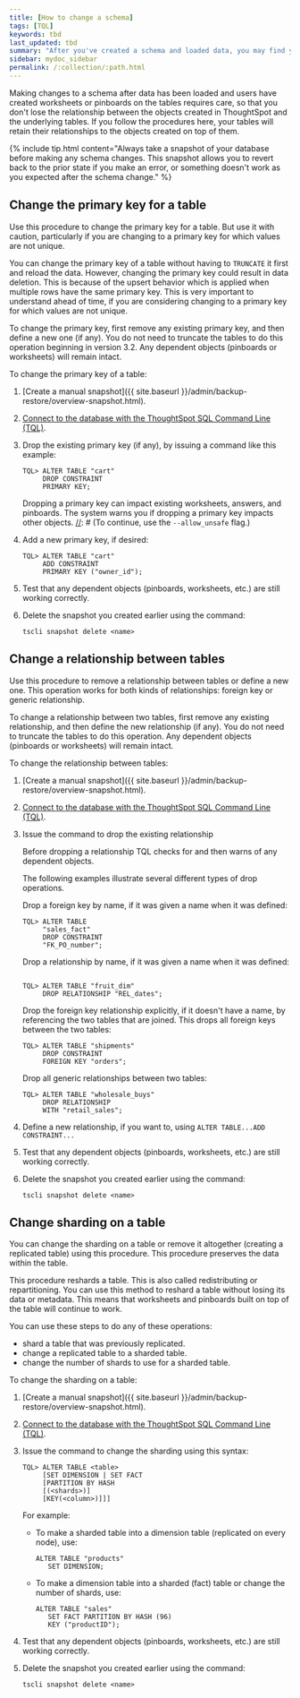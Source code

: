 ```yaml
---
title: [How to change a schema]
tags: [TQL]
keywords: tbd
last_updated: tbd
summary: "After you've created a schema and loaded data, you may find yourself wishing you'd set things up a little differently. You can make changes to the schema, such as changing the primary key, relationships to other tables, and sharding."
sidebar: mydoc_sidebar
permalink: /:collection/:path.html
---
```

Making changes to a schema after data has been loaded and users have created worksheets or pinboards on the tables requires care, so that you don't lose the relationship between the objects created in ThoughtSpot and the underlying tables. If you follow the procedures here, your tables will retain their relationships to the objects created on top of them.

{% include tip.html content="Always take a snapshot of your database before making any schema changes. This snapshot allows you to revert back to the prior state if you make an error, or something doesn't work as you expected after the schema change." %}


## Change the primary key for a table

Use this procedure to change the primary key for a table. But use it with caution, particularly if you are changing to a primary key for which values are not unique.

You can change the primary key of a table without having to `TRUNCATE` it first and reload the data. However, changing the primary key could result in data deletion. This is because of the upsert behavior which is applied when multiple rows have the same primary key. This is very important to understand ahead of time, if you are considering changing to a primary key for which values are not unique.

To change the primary key, first remove any existing primary key, and then define a new one (if any). You do not need to truncate the tables to do this operation beginning in version 3.2. Any dependent objects (pinboards or worksheets) will remain intact.

To change the primary key of a table:

1. [Create a manual snapshot]({{ site.baseurl }}/admin/backup-restore/overview-snapshot.html).
2. [Connect to the database with the ThoughtSpot SQL Command Line (TQL)](prep-schema-for-load.html#connect-with-tql).
3. Drop the existing primary key (if any), by issuing a command like this example:

    ```
    TQL> ALTER TABLE "cart"
         DROP CONSTRAINT
         PRIMARY KEY;
    ```

    Dropping a primary key can impact existing worksheets, answers, and pinboards. The system warns you if dropping a primary key impacts other objects.
[//]: # (To continue, use the `--allow_unsafe` flag.)

4. Add a new primary key, if desired:

    ```
    TQL> ALTER TABLE "cart"
         ADD CONSTRAINT
         PRIMARY KEY ("owner_id");
    ```

5. Test that any dependent objects (pinboards, worksheets, etc.) are still working correctly.
6. Delete the snapshot you created earlier using the command:

    ```
    tscli snapshot delete <name>
    ```

## Change a relationship between tables

Use this procedure to remove a relationship between tables or define a new one. This operation works for both kinds of relationships: foreign key or generic relationship.

To change a relationship between two tables, first remove any existing relationship, and then define the new relationship (if any). You do not need to truncate the tables to do this operation. Any dependent objects (pinboards or worksheets) will remain intact.

To change the relationship between tables:

1. [Create a manual snapshot]({{ site.baseurl }}/admin/backup-restore/overview-snapshot.html).
2. [Connect to the database with the ThoughtSpot SQL Command Line (TQL)](prep-schema-for-load.html#connect-with-tql).
3. Issue the command to drop the existing relationship

   Before dropping a relationship TQL checks for and then warns of any dependent
   objects.
   
   [//]: # (To continue with the drop any way, use the `--allow_unsafe` flag.)
   The following examples illustrate several different types of drop operations.

    Drop a foreign key by name, if it was given a name when it was defined:

    ```
    TQL> ALTER TABLE
         "sales_fact"
         DROP CONSTRAINT
         "FK_PO_number";
    ```

    Drop a relationship by name, if it was given a name when it was defined:

    ```

    TQL> ALTER TABLE "fruit_dim"
         DROP RELATIONSHIP "REL_dates";
    ```

    Drop the foreign key relationship explicitly, if it doesn't have a name, by referencing the two tables that are joined. This drops all foreign keys between the two tables:

    ```
    TQL> ALTER TABLE "shipments"
         DROP CONSTRAINT
         FOREIGN KEY "orders";
    ```

    Drop all generic relationships between two tables:

    ```
    TQL> ALTER TABLE "wholesale_buys"
         DROP RELATIONSHIP
         WITH "retail_sales";
    ```

4. Define a new relationship, if you want to, using `ALTER TABLE...ADD CONSTRAINT...`
5. Test that any dependent objects (pinboards, worksheets, etc.) are still working correctly.
6. Delete the snapshot you created earlier using the command:

    ```
    tscli snapshot delete <name>
    ```

## Change sharding on a table

You can change the sharding on a table or remove it altogether (creating a replicated table) using this procedure. This procedure preserves the data within the table.

This procedure reshards a table. This is also called redistributing or repartitioning. You can use this method to reshard a table without losing its data or metadata. This means that worksheets and pinboards built on top of the table will continue to work.

You can use these steps to do any of these operations:

-   shard a table that was previously replicated.
-   change a replicated table to a sharded table.
-   change the number of shards to use for a sharded table.

To change the sharding on a table:

1. [Create a manual snapshot]({{ site.baseurl }}/admin/backup-restore/overview-snapshot.html).
2. [Connect to the database with the ThoughtSpot SQL Command Line (TQL)](prep-schema-for-load.html#connect-with-tql).
3.  Issue the command to change the sharding using this syntax:

    ```
    TQL> ALTER TABLE <table>
         [SET DIMENSION | SET FACT
         [PARTITION BY HASH
         [(<shards>)]
         [KEY(<column>)]]]
    ```

    For example:

    -   To make a sharded table into a dimension table (replicated on every node), use:

        ```
        ALTER TABLE "products"
           SET DIMENSION;
        ```

    -   To make a dimension table into a sharded (fact) table or change the number of shards, use:

        ```
        ALTER TABLE "sales"
           SET FACT PARTITION BY HASH (96)
           KEY ("productID");
        ```

4. Test that any dependent objects (pinboards, worksheets, etc.) are still working correctly.
5. Delete the snapshot you created earlier using the command:

    ```
    tscli snapshot delete <name>
    ```
